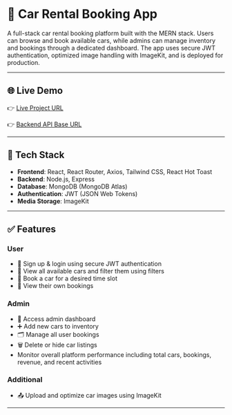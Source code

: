 # 🚗 Car Rental Booking App

A full-stack car rental booking platform built with the MERN stack. Users can browse and book available cars, while admins can manage inventory and bookings through a dedicated dashboard. The app uses secure JWT authentication, optimized image handling with ImageKit, and is deployed for production.

---
## 🌐 Live Demo

👉 [Live Project URL](https://car-rental-chi-six.vercel.app)

👉 [Backend API Base URL](https://car-rental-server-hazel-sigma.vercel.app)

---
## 🔧 Tech Stack

- **Frontend**: React, React Router, Axios, Tailwind CSS, React Hot Toast
- **Backend**: Node.js, Express
- **Database**: MongoDB (MongoDB Atlas)
- **Authentication**: JWT (JSON Web Tokens)
- **Media Storage**: ImageKit


---

## ✅ Features

### User
- 🔐 Sign up & login using secure JWT authentication
- 🚗 View all available cars and filter them using filters
- 📅 Book a car for a desired time slot
- 📄 View their own bookings

### Admin
- 🧾 Access admin dashboard
- ➕ Add new cars to inventory
- 🗂 Manage all user bookings
- 🗑 Delete or hide car listings
- Monitor overall platform performance including total cars, bookings, revenue, and recent activities

### Additional
- 📤 Upload and optimize car images using ImageKit

---

